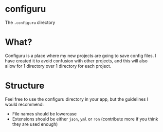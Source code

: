 # configuru
The `.configuru` directory

# What?

Configuru is a place where my new projects are going to save config files. I have created it to avoid confusion with other projects, and this will also allow for 1 directory over 1 directory for each project.

# Structure

Feel free to use the configuru directory in your app, but the guidelines I would recommend:

- File names should be lowercase
- Extensions should be either `json`, `yml` or `ron` (contribute more if you think they are used enough)